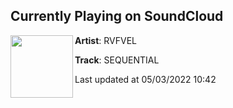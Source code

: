 ## Currently Playing on SoundCloud

[<img align="left" width="100" src="https://i1.sndcdn.com/artworks-5oji7svKjYKJszyB-Wvx0ew-t500x500.jpg">](https://soundcloud.com/rvfvelbeats/sequential)

**Artist**: RVFVEL 

**Track**: SEQUENTIAL

Last updated at 05/03/2022 10:42
